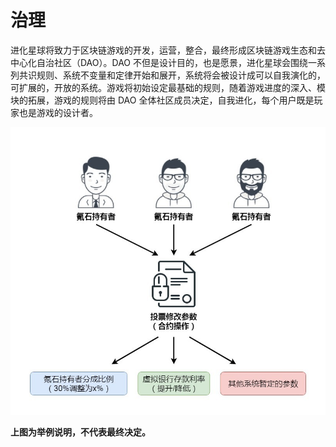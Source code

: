 # 治理

进化星球将致力于区块链游戏的开发，运营，整合，最终形成区块链游戏生态和去中心化自治社区（DAO）。DAO 不但是设计目的，也是愿景，进化星球会围绕一系列共识规则、系统不变量和定律开始和展开，系统将会被设计成可以自我演化的，可扩展的，开放的系统。游戏将初始设定最基础的规则，随着游戏进度的深入、模块的拓展，游戏的规则将由 DAO 全体社区成员决定，自我进化，每个用户既是玩家也是游戏的设计者。

![](../../.gitbook/assets/image%20%2825%29.png)

**上图为举例说明，不代表最终决定。**

